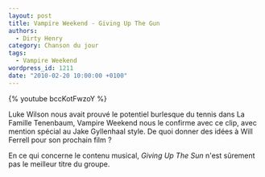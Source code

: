 ```yaml
---
layout: post
title: Vampire Weekend - Giving Up The Gun
authors:
  - Dirty Henry
category: Chanson du jour
tags:
  - Vampire Weekend
wordpress_id: 1211
date: "2010-02-20 10:00:00 +0100"
---
```


{% youtube bccKotFwzoY %}

Luke Wilson nous avait prouvé le potentiel burlesque du tennis dans La Famille
Tenenbaum, Vampire Weekend nous le confirme avec ce clip, avec mention spécial
au Jake Gyllenhaal style. De quoi donner des idées à Will Ferrell pour son
prochain film ?

En ce qui concerne le contenu musical, _Giving Up The Sun_ n'est sûrement pas le
meilleur titre du groupe.
